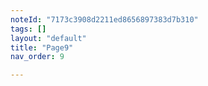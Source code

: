 ```yaml
---
noteId: "7173c3908d2211ed8656897383d7b310"
tags: []
layout: "default"
title: "Page9"
nav_order: 9

---
```

